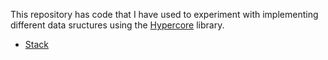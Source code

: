 This repository has code that I have used to experiment with implementing different
data sructures using the [Hypercore](https://github.com/holepunchto/hypercore) library.
* [Stack](stack.js)
